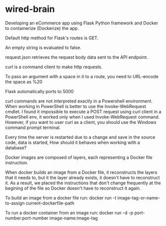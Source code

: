 # wired-brain
Developing an eCommerce app using Flask Python framework and Docker to containerize (Dockerize) the app.

Default http method for Flask's routes is GET.

An empty string is evaluated to false.

request.json retrieves the request body data sent to the API endpoint.

curl is a command client to make http requests.

To pass an argument with a space in it to a route, you need to URL-encode the space as %20

Flask automatically ports to 5000

curl commands are not interpreted exactly in a Powershell environment. When working in PowerShell is better to use the Invoke-WebRequest cmdlet. I found it impossible to execute a POST request using curl client in a PowerShell env, it worked only when I used Invoke-WebRequest command. However, if you want to user curl as a client, you should use the Windows command prompt terminal.

Every time the server is restarted due to a change and save in the source code, data is started, How should it behaves when working with a database?

Docker images are composed of layers, each representing a Docker file instruction.

When docker builds an image from a Docker file, it reconstructs the layers that it
needs to, but it the layer already exists, it doesn't have to reconstruct it. As a 
result, we placed the instructions that don't change frequently at the begining of
the file so Docker doesn't have to reconstruct it again.

To build an image from a docker file run: 
docker run -t image-tag-or-name-to-assign current-dockerfile-path

To run a docker container from an image run:
docker run -d -p port-number:port-number image-name:image-tag